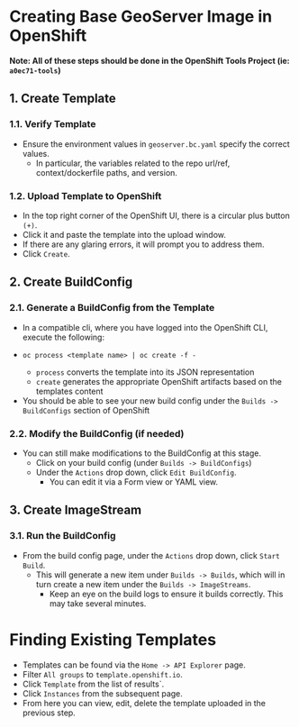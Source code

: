# Creating Base GeoServer Image in OpenShift

**Note: All of these steps should be done in the OpenShift Tools Project (ie: `a0ec71-tools`)**

## 1. Create Template

### 1.1. Verify Template

- Ensure the environment values in `geoserver.bc.yaml` specify the correct values.
  - In particular, the variables related to the repo url/ref, context/dockerfile paths, and version.

### 1.2. Upload Template to OpenShift

- In the top right corner of the OpenShift UI, there is a circular plus button `(+)`.
- Click it and paste the template into the upload window.
- If there are any glaring errors, it will prompt you to address them.
- Click `Create`.

## 2. Create BuildConfig

### 2.1. Generate a BuildConfig from the Template

- In a compatible cli, where you have logged into the OpenShift CLI, execute the following:
- ```
  oc process <template name> | oc create -f -
  ```
  - `process` converts the template into its JSON representation
  - `create` generates the appropriate OpenShift artifacts based on the templates content
- You should be able to see your new build config under the `Builds -> BuildConfigs` section of OpenShift

### 2.2. Modify the BuildConfig (if needed)

- You can still make modifications to the BuildConfig at this stage.
  - Click on your build config (under `Builds -> BuildConfigs`)
  - Under the `Actions` drop down, click `Edit BuildConfig`.
    - You can edit it via a Form view or YAML view.

## 3. Create ImageStream

### 3.1. Run the BuildConfig

- From the build config page, under the `Actions` drop down, click `Start Build`.
  - This will generate a new item under `Builds -> Builds`, which will in turn create a new item under the `Builds -> ImageStreams`.
    - Keep an eye on the build logs to ensure it builds correctly. This may take several minutes.

# Finding Existing Templates

- Templates can be found via the `Home -> API Explorer` page.
- Filter `All groups` to `template.openshift.io`.
- Click `Template` from the list of results`.
- Click `Instances` from the subsequent page.
- From here you can view, edit, delete the template uploaded in the previous step.
